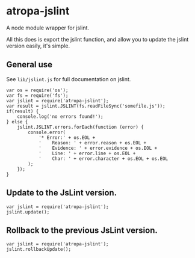 # atropa-jslint

A node module wrapper for jslint.

All this does is export the jslint function, and allow you to update the jslint version easily, it's simple.

## General use
See `lib/jslint.js` for full documentation on jslint.

```
var os = require('os');
var fs = require('fs');
var jslint = require('atropa-jslint');
var result = jslint.JSLINT(fs.readFileSync('somefile.js'));
if(result) {
    console.log('no errors found!');
} else {
    jslint.JSLINT.errors.forEach(function (error) {
        console.error(
            '* Error:' + os.EOL +
            '    Reason: ' + error.reason + os.EOL +
            '    Evidence: ' + error.evidence + os.EOL +
            '    Line: ' + error.line + os.EOL +
            '    Char: ' + error.character + os.EOL + os.EOL
        );
    });
}
```


## Update to the JsLint version.

```
var jslint = require('atropa-jslint');
jslint.update();
```


## Rollback to the previous JsLint version.

```
var jslint = require('atropa-jslint');
jslint.rollbackUpdate();
```